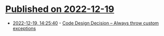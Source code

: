 # [Published on 2022-12-19](index.md)

* [2022-12-19, 14:25:40](https://news.ycombinator.com/item?id=34052363) - [Code Design Decision – Always throw custom exceptions](https://github.com/getparthenon/parthenon/wiki/Design-Decision:-Throw-Custom-Exceptions)
